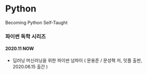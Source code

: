 # Python
Becoming Python Self-Taught

### 파이썬 독학 시리즈

#### 2020.11 NOW 
- 딥러닝 머신러닝을 위한 파이썬 넘파이 ( 문용준 / 문성혁 저, 잇플 출판, 2020.06.15 출간 )
